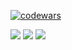 
[![codewars](https://www.codewars.com/users/leonid25071993/badges/large)](https://www.codewars.com/users/leonid25071993)

![](https://github-profile-summary-cards.vercel.app/api/cards/profile-details?username=AlexCole999&theme=solarized_dark)
![](https://github-profile-summary-cards.vercel.app/api/cards/stats?username=AlexCole999&theme=solarized_dark)
![](https://github-profile-summary-cards.vercel.app/api/cards/repos-per-language?username=AlexCole999&theme=solarized_dark)

